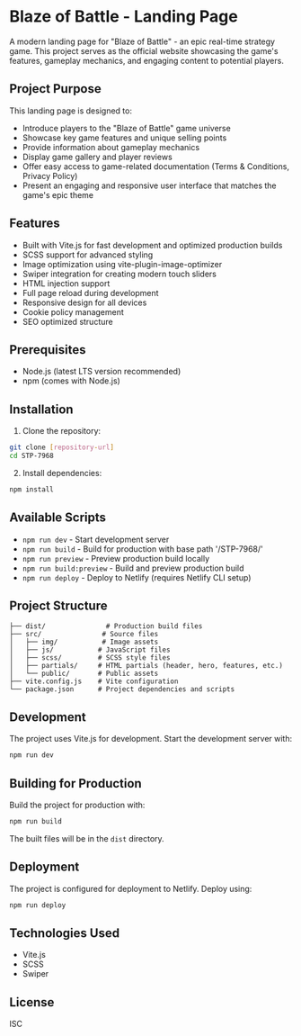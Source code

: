 # Blaze of Battle - Landing Page

A modern landing page for "Blaze of Battle" - an epic real-time strategy game.
This project serves as the official website showcasing the game's features,
gameplay mechanics, and engaging content to potential players.

## Project Purpose

This landing page is designed to:

- Introduce players to the "Blaze of Battle" game universe
- Showcase key game features and unique selling points
- Provide information about gameplay mechanics
- Display game gallery and player reviews
- Offer easy access to game-related documentation (Terms & Conditions, Privacy
  Policy)
- Present an engaging and responsive user interface that matches the game's epic
  theme

## Features

- Built with Vite.js for fast development and optimized production builds
- SCSS support for advanced styling
- Image optimization using vite-plugin-image-optimizer
- Swiper integration for creating modern touch sliders
- HTML injection support
- Full page reload during development
- Responsive design for all devices
- Cookie policy management
- SEO optimized structure

## Prerequisites

- Node.js (latest LTS version recommended)
- npm (comes with Node.js)

## Installation

1. Clone the repository:

```bash
git clone [repository-url]
cd STP-7968
```

2. Install dependencies:

```bash
npm install
```

## Available Scripts

- `npm run dev` - Start development server
- `npm run build` - Build for production with base path '/STP-7968/'
- `npm run preview` - Preview production build locally
- `npm run build:preview` - Build and preview production build
- `npm run deploy` - Deploy to Netlify (requires Netlify CLI setup)

## Project Structure

```
├── dist/               # Production build files
├── src/               # Source files
│   ├── img/           # Image assets
│   ├── js/           # JavaScript files
│   ├── scss/         # SCSS style files
│   ├── partials/     # HTML partials (header, hero, features, etc.)
│   └── public/       # Public assets
├── vite.config.js    # Vite configuration
└── package.json      # Project dependencies and scripts
```

## Development

The project uses Vite.js for development. Start the development server with:

```bash
npm run dev
```

## Building for Production

Build the project for production with:

```bash
npm run build
```

The built files will be in the `dist` directory.

## Deployment

The project is configured for deployment to Netlify. Deploy using:

```bash
npm run deploy
```

## Technologies Used

- Vite.js
- SCSS
- Swiper

## License

ISC
